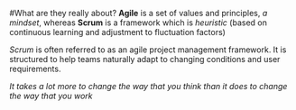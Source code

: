 #What are they really about?
**Agile** is a set of values and principles, _a mindset_, whereas **Scrum** is a framework which is _heuristic_ (based on continuous learning and adjustment to fluctuation factors)

_Scrum_ is often referred to as an agile project management framework. It is structured to help teams naturally adapt to changing conditions and user requirements.

_It takes a lot more to change the way that you think than it does to change the way that you work_

